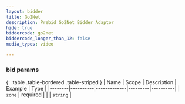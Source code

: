 ```yaml
---
layout: bidder
title: Go2Net
description: Prebid Go2Net Bidder Adaptor
hide: true
biddercode: go2net
biddercode_longer_than_12: false
media_types: video

---
```


### bid params

{: .table .table-bordered .table-striped }
| Name   | Scope    | Description | Example | Type     |
|--------|----------|-------------|---------|----------|
| `zone` | required |             |         | `string` |
